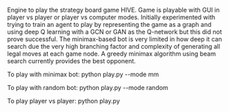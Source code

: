 Engine to play the strategy board game HIVE. Game is playable with GUI in player vs player or player vs computer modes.
Initially experimented with trying to train an agent to play by representing the game as a graph and using deep Q learning with a GCN or GAN 
as the Q-network but this did not prove successful. The minimax-based bot is very limited in how deep it can search due the very high 
branching factor and complexity of generating all legal moves at each game node. A greedy minimax algorithm using beam search currently provides the best opponent.

To play with minimax bot:
    python play.py --mode mm

To play with random bot:
    python play.py --mode random

To play player vs player:
    python play.py


